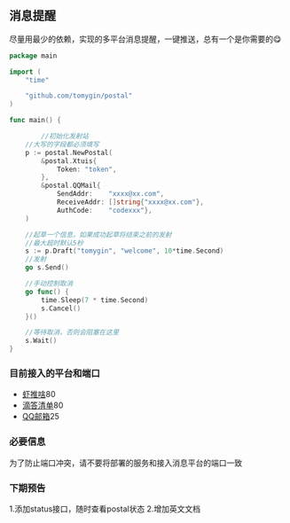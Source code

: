 

## 消息提醒

尽量用最少的依赖，实现的多平台消息提醒，一键推送，总有一个是你需要的😋

```go
package main

import (
	"time"

	"github.com/tomygin/postal"
)

func main() {

	    //初始化发射站
    //大写的字段都必须填写
	p := postal.NewPostal(
		&postal.Xtuis{
			Token: "token",
		},
		&postal.QQMail{
			SendAddr:    "xxxx@xx.com",
			ReceiveAddr: []string{"xxxx@xx.com"},
			AuthCode:    "codexxx"},
	)

	//起草一个信息，如果成功起草将结束之前的发射
	//最大超时默认5秒
	s := p.Draft("tomygin", "welcome", 10*time.Second)
	//发射
	go s.Send()

	//手动控制取消
	go func() {
		time.Sleep(7 * time.Second)
		s.Cancel()
	}()

	//等待取消，否则会阻塞在这里
	s.Wait()
}

```

### 目前接入的平台和端口

- [虾推啥](https://xtuis.cn/)80
- [滴答清单](https://www.dida365.com/)80
- [QQ邮箱](https://mail.qq.com/)25

### 必要信息
为了防止端口冲突，请不要将部署的服务和接入消息平台的端口一致

### 下期预告
1.添加status接口，随时查看postal状态
2.增加英文文档
